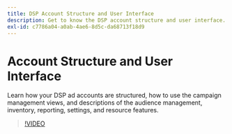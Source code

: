 ```yaml
---
title: DSP Account Structure and User Interface
description: Get to know the DSP account structure and user interface.
exl-id: c7786a04-a0ab-4ae6-8d5c-da68713f18d9
---
```

# Account Structure and User Interface

Learn how your DSP ad accounts are structured, how to use the campaign management views, and descriptions of the audience management, inventory, reporting, settings, and resource features.

>[!VIDEO](https://video.tv.adobe.com/v/339206)
